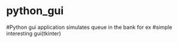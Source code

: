 # python_gui
#Python gui application simulates queue in the bank for ex
#simple interesting gui(tkinter)

